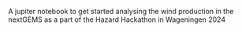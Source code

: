 A jupiter notebook to get started analysing the wind production in the nextGEMS as a part of the Hazard Hackathon in Wageningen 2024
